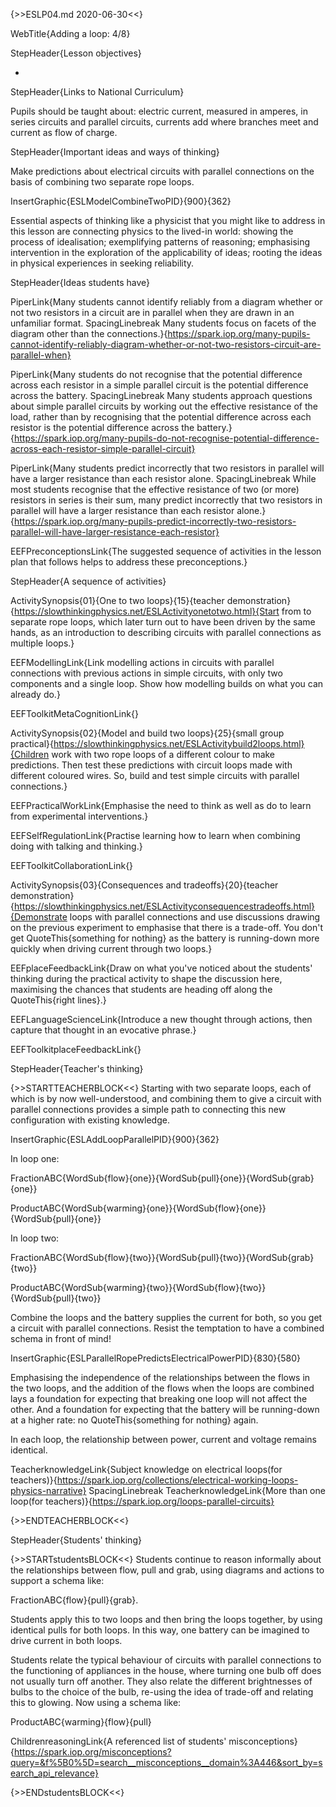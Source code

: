 {>>ESLP04.md 2020-06-30<<}

WebTitle{Adding a loop: 4/8}

StepHeader{Lesson objectives}

- 

StepHeader{Links to National Curriculum}

Pupils should be taught about: electric current, measured in amperes, in series circuits and parallel circuits, currents add where branches meet and current as flow of charge.

StepHeader{Important ideas and ways of thinking}

Make predictions about electrical circuits with parallel connections on the basis of combining two separate rope loops.

InsertGraphic{ESLModelCombineTwoPID}{900}{362}

Essential aspects of thinking like a physicist that you might like to address in this lesson are connecting physics to the lived-in world: showing the process of idealisation; exemplifying patterns of reasoning; emphasising intervention in the exploration of the applicability of ideas; rooting the ideas in physical experiences in seeking reliability.

StepHeader{Ideas students have}

PiperLink{Many students cannot identify reliably from a diagram whether or not two resistors in a circuit are in parallel when they are drawn in an unfamiliar format. SpacingLinebreak Many students focus on facets of the diagram other than the connections.}{https://spark.iop.org/many-pupils-cannot-identify-reliably-diagram-whether-or-not-two-resistors-circuit-are-parallel-when}

PiperLink{Many students do not recognise that the potential difference across each resistor in a simple parallel circuit is the potential difference across the battery. SpacingLinebreak Many students approach questions about simple parallel circuits by working out the effective resistance of the load, rather than by recognising that the potential difference across each resistor is the potential difference across the battery.}{https://spark.iop.org/many-pupils-do-not-recognise-potential-difference-across-each-resistor-simple-parallel-circuit}

PiperLink{Many students predict incorrectly that two resistors in parallel will have a larger resistance than each resistor alone. SpacingLinebreak While most students recognise that the effective resistance of two (or more) resistors in series is their sum, many predict incorrectly that two resistors in parallel will have a larger resistance than each resistor alone.}{https://spark.iop.org/many-pupils-predict-incorrectly-two-resistors-parallel-will-have-larger-resistance-each-resistor}

EEFPreconceptionsLink{The suggested sequence of activities in the lesson plan that follows helps to address these preconceptions.}

StepHeader{A sequence of activities}

ActivitySynopsis{01}{One to two loops}{15}{teacher demonstration}{https://slowthinkingphysics.net/ESLActivityonetotwo.html}{Start from to separate rope loops, which later turn out to have been driven by the same hands, as an introduction to describing circuits with parallel connections as multiple loops.}

EEFModellingLink{Link modelling actions in circuits with parallel connections with previous actions in simple circuits, with only two components and a single loop. Show how modelling builds on what you can already do.}

EEFToolkitMetaCognitionLink{}

ActivitySynopsis{02}{Model and build two loops}{25}{small group practical}{https://slowthinkingphysics.net/ESLActivitybuild2loops.html}{Children work with two rope loops of a different colour to make predictions. Then test these predictions with circuit loops made with different coloured wires. So, build and test simple circuits with parallel connections.}

EEFPracticalWorkLink{Emphasise the need to think as well as do to learn from experimental interventions.}

EEFSelfRegulationLink{Practise learning how to learn when combining doing with talking and thinking.}

EEFToolkitCollaborationLink{}

ActivitySynopsis{03}{Consequences and tradeoffs}{20}{teacher demonstration}{https://slowthinkingphysics.net/ESLActivityconsequencestradeoffs.html}{Demonstrate loops with parallel connections and use discussions drawing on the previous experiment to emphasise that there is a trade-off. You don't get QuoteThis{something for nothing} as the battery is running-down more quickly when driving current through two loops.}

EEFplaceFeedbackLink{Draw on what you've noticed about  the students'  thinking during the practical activity to shape the discussion here,  maximising the chances that students are heading off along the QuoteThis{right lines}.}

EEFLanguageScienceLink{Introduce a new thought through actions, then capture that thought in an evocative phrase.}

EEFToolkitplaceFeedbackLink{}

StepHeader{Teacher's thinking}

{>>STARTTEACHERBLOCK<<}
Starting with two separate loops, each of which is by now well-understood, and combining them to give a circuit with parallel connections provides a simple path to connecting this new configuration with existing knowledge.

InsertGraphic{ESLAddLoopParallelPID}{900}{362}

In loop one:

FractionABC{WordSub{flow}{one}}{WordSub{pull}{one}}{WordSub{grab}{one}}

ProductABC{WordSub{warming}{one}}{WordSub{flow}{one}}{WordSub{pull}{one}}

In loop two:

FractionABC{WordSub{flow}{two}}{WordSub{pull}{two}}{WordSub{grab}{two}}

ProductABC{WordSub{warming}{two}}{WordSub{flow}{two}}{WordSub{pull}{two}}


Combine the loops and the battery supplies the current for both, so you get a circuit with parallel connections. Resist the temptation to have a combined schema in front of mind!

InsertGraphic{ESLParallelRopePredictsElectricalPowerPID}{830}{580}

Emphasising the independence of the relationships between the flows in the two loops, and the addition of the flows when the loops are combined lays a foundation for expecting that breaking one loop will not affect the other. And a foundation for expecting that the battery will be running-down at a higher rate: no QuoteThis{something for nothing} again.

In each loop, the relationship between power, current and voltage remains identical.

TeacherknowledgeLink{Subject knowledge on electrical loops(for teachers)}{https://spark.iop.org/collections/electrical-working-loops-physics-narrative}
 SpacingLinebreak 
TeacherknowledgeLink{More than one loop(for teachers)}{https://spark.iop.org/loops-parallel-circuits}

{>>ENDTEACHERBLOCK<<}

StepHeader{Students' thinking}

{>>STARTstudentsBLOCK<<}
Students continue to reason informally about the relationships between flow, pull and grab, using diagrams and actions to support a schema like:

FractionABC{flow}{pull}{grab}.

Students apply this to two loops and then bring the loops together, by using identical pulls for both loops. In this way, one battery can be imagined to drive current in both loops.

Students relate the typical behaviour of circuits with parallel connections to the functioning of appliances in the house, where turning one bulb off does not usually turn off another. They also relate the different brightnesses of bulbs to the choice of the bulb, re-using the idea of trade-off and relating this to glowing. Now using a schema like:

ProductABC{warming}{flow}{pull}


ChildrenreasoningLink{A referenced list of students' misconceptions}{https://spark.iop.org/misconceptions?query=&f%5B0%5D=search__misconceptions__domain%3A446&sort_by=search_api_relevance}

{>>ENDstudentsBLOCK<<}


